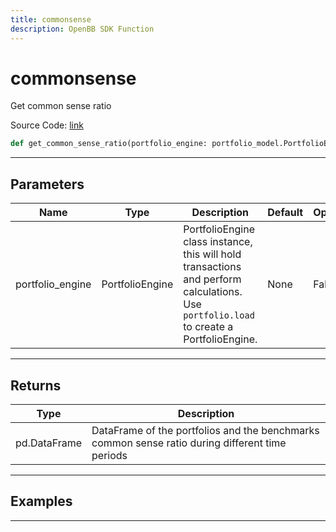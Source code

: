 ```yaml
---
title: commonsense
description: OpenBB SDK Function
---
```


# commonsense

Get common sense ratio

Source Code: [link](https://github.com/OpenBB-finance/OpenBBTerminal/tree/main/openbb_terminal/portfolio/portfolio_model.py#L1338)

```python
def get_common_sense_ratio(portfolio_engine: portfolio_model.PortfolioEngine) -> None
```
---

## Parameters

| Name | Type | Description | Default | Optional |
| ---- | ---- | ----------- | ------- | -------- |
| portfolio_engine | PortfolioEngine | PortfolioEngine class instance, this will hold transactions and perform calculations.<br/>Use `portfolio.load` to create a PortfolioEngine. | None | False |

---

## Returns

| Type | Description |
| ---- | ----------- |
| pd.DataFrame | DataFrame of the portfolios and the benchmarks common sense ratio during different time periods |

---

## Examples

---

